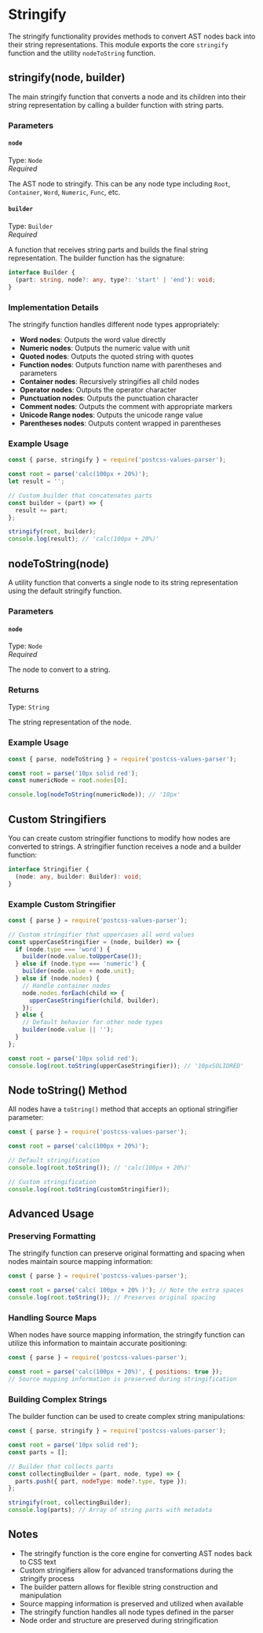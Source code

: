 # Stringify

The stringify functionality provides methods to convert AST nodes back into their string representations. This module exports the core `stringify` function and the utility `nodeToString` function.

## stringify(node, builder)

The main stringify function that converts a node and its children into their string representation by calling a builder function with string parts.

### Parameters

#### `node`

Type: `Node`<br>
_Required_

The AST node to stringify. This can be any node type including `Root`, `Container`, `Word`, `Numeric`, `Func`, etc.

#### `builder`

Type: `Builder`<br>
_Required_

A function that receives string parts and builds the final string representation. The builder function has the signature:

```typescript
interface Builder {
  (part: string, node?: any, type?: 'start' | 'end'): void;
}
```

### Implementation Details

The stringify function handles different node types appropriately:

- **Word nodes**: Outputs the word value directly
- **Numeric nodes**: Outputs the numeric value with unit
- **Quoted nodes**: Outputs the quoted string with quotes
- **Function nodes**: Outputs function name with parentheses and parameters
- **Container nodes**: Recursively stringifies all child nodes
- **Operator nodes**: Outputs the operator character
- **Punctuation nodes**: Outputs the punctuation character
- **Comment nodes**: Outputs the comment with appropriate markers
- **Unicode Range nodes**: Outputs the unicode range value
- **Parentheses nodes**: Outputs content wrapped in parentheses

### Example Usage

```js
const { parse, stringify } = require('postcss-values-parser');

const root = parse('calc(100px + 20%)');
let result = '';

// Custom builder that concatenates parts
const builder = (part) => {
  result += part;
};

stringify(root, builder);
console.log(result); // 'calc(100px + 20%)'
```

## nodeToString(node)

A utility function that converts a single node to its string representation using the default stringify function.

### Parameters

#### `node`

Type: `Node`<br>
_Required_

The node to convert to a string.

### Returns

Type: `String`<br>

The string representation of the node.

### Example Usage

```js
const { parse, nodeToString } = require('postcss-values-parser');

const root = parse('10px solid red');
const numericNode = root.nodes[0];

console.log(nodeToString(numericNode)); // '10px'
```

## Custom Stringifiers

You can create custom stringifier functions to modify how nodes are converted to strings. A stringifier function receives a node and a builder function:

```typescript
interface Stringifier {
  (node: any, builder: Builder): void;
}
```

### Example Custom Stringifier

```js
const { parse } = require('postcss-values-parser');

// Custom stringifier that uppercases all word values
const upperCaseStringifier = (node, builder) => {
  if (node.type === 'word') {
    builder(node.value.toUpperCase());
  } else if (node.type === 'numeric') {
    builder(node.value + node.unit);
  } else if (node.nodes) {
    // Handle container nodes
    node.nodes.forEach(child => {
      upperCaseStringifier(child, builder);
    });
  } else {
    // Default behavior for other node types
    builder(node.value || '');
  }
};

const root = parse('10px solid red');
console.log(root.toString(upperCaseStringifier)); // '10pxSOLIDRED'
```

## Node toString() Method

All nodes have a `toString()` method that accepts an optional stringifier parameter:

```js
const { parse } = require('postcss-values-parser');

const root = parse('calc(100px + 20%)');

// Default stringification
console.log(root.toString()); // 'calc(100px + 20%)'

// Custom stringification
console.log(root.toString(customStringifier));
```

## Advanced Usage

### Preserving Formatting

The stringify function can preserve original formatting and spacing when nodes maintain source mapping information:

```js
const { parse } = require('postcss-values-parser');

const root = parse('calc( 100px + 20% )'); // Note the extra spaces
console.log(root.toString()); // Preserves original spacing
```

### Handling Source Maps

When nodes have source mapping information, the stringify function can utilize this information to maintain accurate positioning:

```js
const { parse } = require('postcss-values-parser');

const root = parse('calc(100px + 20%)', { positions: true });
// Source mapping information is preserved during stringification
```

### Building Complex Strings

The builder function can be used to create complex string manipulations:

```js
const { parse, stringify } = require('postcss-values-parser');

const root = parse('10px solid red');
const parts = [];

// Builder that collects parts
const collectingBuilder = (part, node, type) => {
  parts.push({ part, nodeType: node?.type, type });
};

stringify(root, collectingBuilder);
console.log(parts); // Array of string parts with metadata
```

## Notes

- The stringify function is the core engine for converting AST nodes back to CSS text
- Custom stringifiers allow for advanced transformations during the stringify process
- The builder pattern allows for flexible string construction and manipulation
- Source mapping information is preserved and utilized when available
- The stringify function handles all node types defined in the parser
- Node order and structure are preserved during stringification